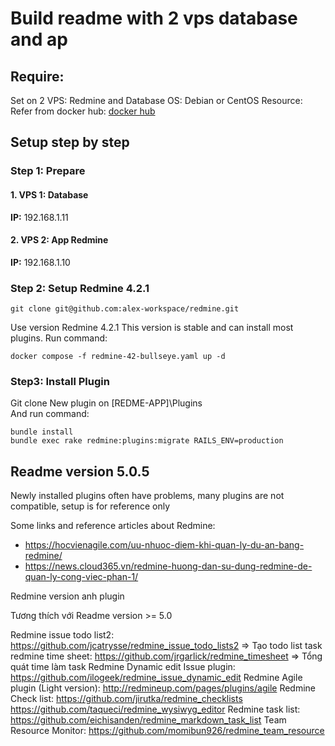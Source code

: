 # Build readme with 2 vps database and ap

## Require:
Set on 2 VPS: Redmine and Database
OS: Debian or CentOS
Resource: Refer from docker hub: [docker hub](https://hub.docker.com/_/redmine)

## Setup step by step
### Step 1: Prepare
#### 1. VPS 1: Database
**IP:** 192.168.1.11

#### 2. VPS 2: App Redmine
**IP:** 192.168.1.10

### Step 2: Setup Redmine 4.2.1
````
git clone git@github.com:alex-workspace/redmine.git
````
Use version Redmine 4.2.1
This version is stable and can install most plugins.
Run command:
````
docker compose -f redmine-42-bullseye.yaml up -d
````

### Step3: Install Plugin

Git clone New plugin on [REDME-APP]\Plugins\
And run command: 
````
bundle install
bundle exec rake redmine:plugins:migrate RAILS_ENV=production
````
## Readme version 5.0.5
Newly installed plugins often have problems, many plugins are not compatible, setup is for reference only

Some links and reference articles about Redmine:
- https://hocvienagile.com/uu-nhuoc-diem-khi-quan-ly-du-an-bang-redmine/
- https://news.cloud365.vn/redmine-huong-dan-su-dung-redmine-de-quan-ly-cong-viec-phan-1/

Redmine version anh plugin

Tương thích với Readme version >= 5.0

Redmine issue todo list2: https://github.com/jcatrysse/redmine_issue_todo_lists2 => Tạo todo list task
redmine time sheet: https://github.com/jrgarlick/redmine_timesheet => Tổng quát time làm task
Redmine Dynamic edit Issue plugin: https://github.com/ilogeek/redmine_issue_dynamic_edit 
Redmine Agile plugin (Light version): http://redmineup.com/pages/plugins/agile
Redmine Check list: https://github.com/jirutka/redmine_checklists
https://github.com/taqueci/redmine_wysiwyg_editor
Redmine task list: https://github.com/eichisanden/redmine_markdown_task_list
Team Resource Monitor: https://github.com/momibun926/redmine_team_resource